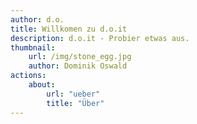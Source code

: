 ```yaml
---
author: d.o.  
title: Willkomen zu d.o.it  
description: d.o.it - Probier etwas aus.  
thumbnail:  
    url: /img/stone_egg.jpg  
    author: Dominik Oswald     
actions:  
    about:  
        url: "ueber"  
        title: "Über"
---
```

